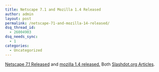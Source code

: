 ```yaml
---
title: Netscape 7.1 and Mozilla 1.4 Released
author: admin
layout: post
permalink: /netscape-71-and-mozilla-14-released/
dsq_thread_id:
  - 26004903
dsq_needs_sync:
  - 1
categories:
  - Uncategorized
---
```

[Netscape 7.1 Released][1] and [mozilla 1.4 released.][2] Both [Slashdot.org Articles][3].

 [1]: http://slashdot.org/articles/03/06/30/1659235.shtml?tid=114&tid=126&tid=95
 [2]: http://slashdot.org/articles/03/06/30/2056203.shtml?tid=126&tid=154&tid=95
 [3]: http://www.slashdot.org